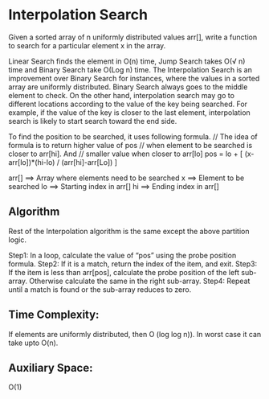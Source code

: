 # Interpolation Search

Given a sorted array of n uniformly distributed values arr[], write a function to search for a particular element x in the array.

Linear Search finds the element in O(n) time, Jump Search takes O(√ n) time and Binary Search take O(Log n) time.
The Interpolation Search is an improvement over Binary Search for instances, where the values in a sorted array are uniformly distributed. Binary Search always goes to the middle element to check. On the other hand, interpolation search may go to different locations according to the value of the key being searched. For example, if the value of the key is closer to the last element, interpolation search is likely to start search toward the end side.

To find the position to be searched, it uses following formula. 
// The idea of formula is to return higher value of pos
// when element to be searched is closer to arr[hi]. And
// smaller value when closer to arr[lo]
pos = lo + [ (x-arr[lo])*(hi-lo) / (arr[hi]-arr[Lo]) ]

arr[] ==> Array where elements need to be searched
x     ==> Element to be searched
lo    ==> Starting index in arr[]
hi    ==> Ending index in arr[]

## Algorithm
Rest of the Interpolation algorithm is the same except the above partition logic.

Step1: In a loop, calculate the value of “pos” using the probe position formula.
Step2: If it is a match, return the index of the item, and exit.
Step3: If the item is less than arr[pos], calculate the probe position of the left sub-array. Otherwise calculate the same in the right sub-array.
Step4: Repeat until a match is found or the sub-array reduces to zero.

## Time Complexity: 
If elements are uniformly distributed, then O (log log n)). In worst case it can take upto O(n).
## Auxiliary Space: 
O(1)

